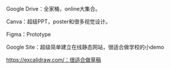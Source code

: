 Google Drive：全家桶，online大集合。

Canva：超级PPT，poster和很多视觉设计。

Figma：Prototype

Google Site：超级简单建立在线静态网站，很适合做学校的小demo

https://excalidraw.com/：很适合做草稿